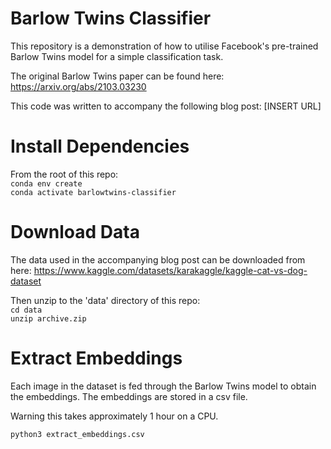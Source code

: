 # Barlow Twins Classifier

This repository is a demonstration of how to utilise Facebook's pre-trained Barlow Twins model for a simple classification task.

The original Barlow Twins paper can be found here: https://arxiv.org/abs/2103.03230

This code was written to accompany the following blog post: [INSERT URL] 

# Install Dependencies
From the root of this repo: \
```conda env create``` \
```conda activate barlowtwins-classifier```

# Download Data
The data used in the accompanying blog post can be downloaded from here:
https://www.kaggle.com/datasets/karakaggle/kaggle-cat-vs-dog-dataset

Then unzip to the 'data' directory of this repo: \
```cd data``` \
```unzip archive.zip```

# Extract Embeddings
Each image in the dataset is fed through the Barlow Twins model to obtain the embeddings. The embeddings are stored in a csv file.

Warning this takes approximately 1 hour on a CPU.

```python3 extract_embeddings.csv```